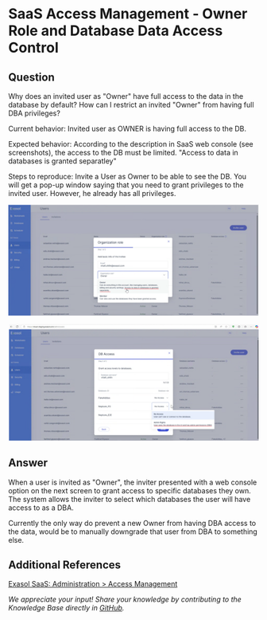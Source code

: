 # SaaS Access Management - Owner Role and Database Data Access Control

## Question

Why does an invited user as "Owner" have full access to the data in the database by default?
How can I restrict an invited "Owner" from having full DBA privileges?

Current behavior:
Invited user as OWNER is having full access to the DB.

Expected behavior:
According to the description in SaaS web console (see screenshots), the access to the DB must be limited. "Access to data in databases is granted separatley"

Steps to reproduce:
Invite a User as Owner to be able to see the DB. You will get a pop-up window saying that you need to grant privileges to the invited user. However, he already has all privileges.

![](images/Saas_invite_user_1.png)

![](images/Saas_invite_user_2.png)

## Answer

When a user is invited as "Owner", the inviter presented with a web console option on the next screen to grant access to specific databases they own. The system allows the inviter to select which databases the user will have access to as a DBA.

Currently the only way do prevent a new Owner from having DBA access to the data, would be to manually downgrade that user from DBA to something else.

## Additional References

[Exasol SaaS: Administration &gt; Access Management](https://docs.exasol.com/saas/administration/access_mngt/access_management.htm)

*We appreciate your input! Share your knowledge by contributing to the Knowledge Base directly in [GitHub](https://github.com/exasol/public-knowledgebase).*
